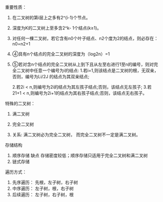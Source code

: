 重要性质：



1. 在二叉树的第i层上之多有2^(i-1)个节点。

2. 深度为K的二叉树上至多含2^k- 1个结点(k≥1)。

3. 对任何一棵二叉树，若它含有n0个叶子结点、n2个度为2的结点，则必存在：n0=n2+1

    

4. ④具有n个结点的完全二叉树的深度为（log2n）=1

5. ⑤若对含n个结点的完全二叉树从上到下且从左至右进行1至n的编号，则对完
    全二叉树中任意一个编号为i的结点:
    1.若i=1,则该结点是二叉树的根，无双亲，否则，编号为Li/2J 的结点为其双亲结点;

    2.若2i < n,则编号为2i的结点为其左孩子结点;否则，该结点无左孩子;
    3.若21+1 < n,则编号为2i+1的结点为其右孩子结点;否则，该结点无右孩子。

特殊的二叉树：

1. 满二叉树
2. 完全二叉树

3. 关系:
    满二叉树必为完全二叉树，
    而完全二叉树不一定是满二叉树。



存储结构

1. 顺序存储  缺点 存储密度较低；顺序存储只适用于完全二叉树和满二叉树
2. 链式存储





遍历方式：

1. 先序遍历： 先根，左子树，右子树
2. 中序遍历： 左子树，根，右子树
3. 后续遍历： 左子树，右子树，根